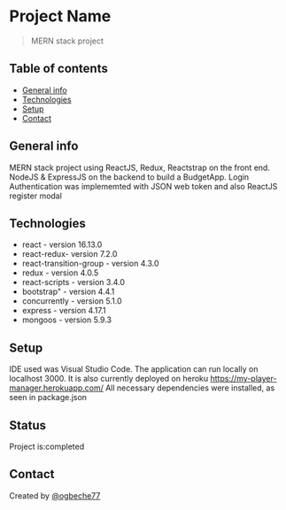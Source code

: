 # Project Name
>MERN stack project

## Table of contents
* [General info](#general-info)
* [Technologies](#technologies)
* [Setup](#setup)
* [Contact](#contact)

## General info
MERN stack project using ReactJS, Redux, Reactstrap on the front end.  NodeJS & ExpressJS on the backend  to build a BudgetApp. Login Authentication was implememted with JSON web token and also ReactJS register modal



## Technologies
* react - version 16.13.0
* react-redux- version 7.2.0
* react-transition-group - version 4.3.0
* redux - version 4.0.5 
* react-scripts - version 3.4.0 
* bootstrap" - version 4.4.1
* concurrently - version 5.1.0 
* express - version 4.17.1 
* mongoos - version 5.9.3

## Setup
IDE used was Visual Studio Code. The application can run locally on localhost 3000. It is also currently deployed on heroku https://my-player-manager.herokuapp.com/
All necessary dependencies were installed, as seen in package.json

## Status
Project is:completed 


## Contact
Created by [@ogbeche77](ogbeche77@yahoo.com)
